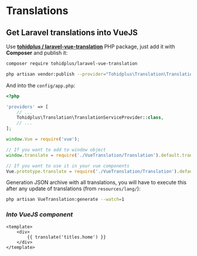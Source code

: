# Translations

## **Get Laravel translations into VueJS**

Use [**tohidplus / laravel-vue-translation**](https://github.com/tohidplus/laravel-vue-translation) PHP package, just add it with **Composer** and publish it:

```bash
composer require tohidplus/laravel-vue-translation

php artisan vendor:publish --provider="Tohidplus\Translation\TranslationServiceProvider"
```

And into the `config/app.php`:

<code-heading type="php" path="config/app.php"></code-heading>

```php
<?php

'providers' => [
    // ...
    Tohidplus\Translation\TranslationServiceProvider::class,
    // ...
];
```

<code-heading type="js" path="resources/js/app.js"></code-heading>

```js
window.Vue = require('vue');

// If you want to add to window object
window.translate = require('./VueTranslation/Translation').default.translate;

// If you want to use it in your vue components
Vue.prototype.translate = require('./VueTranslation/Translation').default.translate;
```

Generation JSON archive with all translations, you will have to execute this after any update of translations (from `resources/lang/`):

```bash
php artisan VueTranslation:generate --watch=1
```

### *Into VueJS component*

<code-heading type="vue" path="/resources/js/components/my-component.vue"></code-heading>

```vue
<template>
    <div>
        {{ translate('titles.home') }}
    </div>
</template>
```